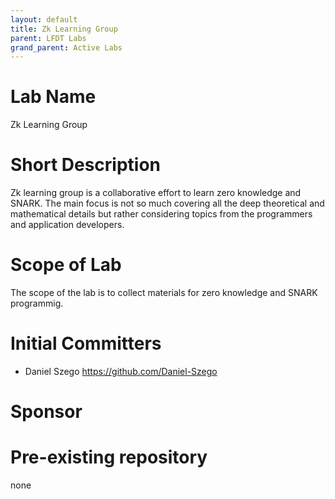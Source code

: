 ```yaml
---
layout: default
title: Zk Learning Group
parent: LFDT Labs
grand_parent: Active Labs
---
```

# Lab Name
Zk Learning Group

# Short Description
Zk learning group is a collaborative effort  to learn zero knowledge and SNARK. The main focus is not so much covering all the deep theoretical and mathematical details but rather considering topics from the programmers and application developers.

# Scope of Lab
The scope of the lab is to collect materials for zero knowledge and SNARK programmig.

# Initial Committers
- Daniel Szego https://github.com/Daniel-Szego

# Sponsor

# Pre-existing repository
none